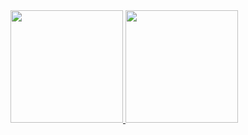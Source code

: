 <a href="https://github.com/dav-med">
  <img height="180em" src="https://github-readme-stats.vercel.app/api?username=dav-med&theme=swift&show_icons=true" />
  <img height="180em" src="https://github-readme-stats.vercel.app/api/top-langs/?username=dav-med&theme=swift&layout=compact" />
</a>
